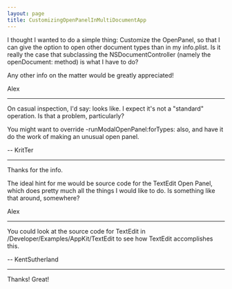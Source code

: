 ```yaml
---
layout: page
title: CustomizingOpenPanelInMultiDocumentApp
---
```


I thought I wanted to do a simple thing: Customize the OpenPanel, so that I can give the option to open other document types than in my info.plist.
Is it really the case that subclassing the NSDocumentController (namely the openDocument: method) is what I have to do?

Any other info on the matter would be greatly appreciated!

Alex

----

On casual inspection, I'd say: looks like. I expect it's not a "standard" operation. Is that a problem, particularly?

You might want to override -runModalOpenPanel:forTypes: also, and have it do the work of making an unusual open panel.

-- KritTer

----

Thanks for the info.

The ideal hint for me would be source code for the TextEdit Open Panel, which does pretty much all the things I would like to do. Is something like that around, somewhere?

Alex

----

You could look at the source code for TextEdit in /Developer/Examples/AppKit/TextEdit to see how TextEdit accomplishes this.

-- KentSutherland

----

Thanks! Great!

